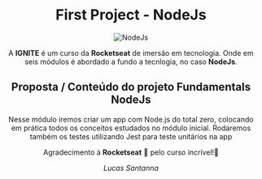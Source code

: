 <div align="center">

# First Project - NodeJs

![NodeJs](https://img.shields.io/badge/-Nodejs-339933?style=flat-square&logo=Node.js&logoColor=white "Node.js")

A **IGNITE** é um curso da **Rocketseat** de imersão em tecnologia. Onde em seis módulos é abordado a fundo a tecnlogia, no caso **NodeJs**.

## Proposta / Conteúdo do projeto Fundamentals NodeJs

Nesse módulo iremos criar um app com Node.js do total zero, colocando em prática todos os conceitos estudados no módulo inicial. 
Rodaremos também os testes utilizando Jest para teste unitários na app

Agradecimento à **Rocketseat** 🚀 pelo curso incrível!💜

_Lucas Santanna_
